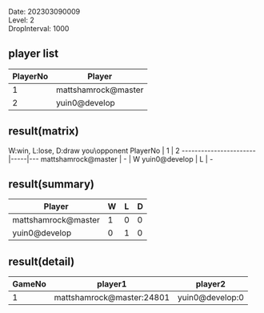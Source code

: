 Date: 202303090009  
Level: 2  
DropInterval: 1000  
## player list
PlayerNo  |  Player
----------|---------------------
1         |  mattshamrock@master
2         |  yuin0@develop
## result(matrix)
W:win, L:lose, D:draw
you\opponent PlayerNo  |  1  |  2
-----------------------|-----|---
mattshamrock@master    |  -  |  W
yuin0@develop          |  L  |  -
## result(summary)
Player               |  W  |  L  |  D
---------------------|-----|-----|---
mattshamrock@master  |  1  |  0  |  0
yuin0@develop        |  0  |  1  |  0
## result(detail)
GameNo  |  player1                    |  player2
--------|-----------------------------|-----------------
1       |  mattshamrock@master:24801  |  yuin0@develop:0
